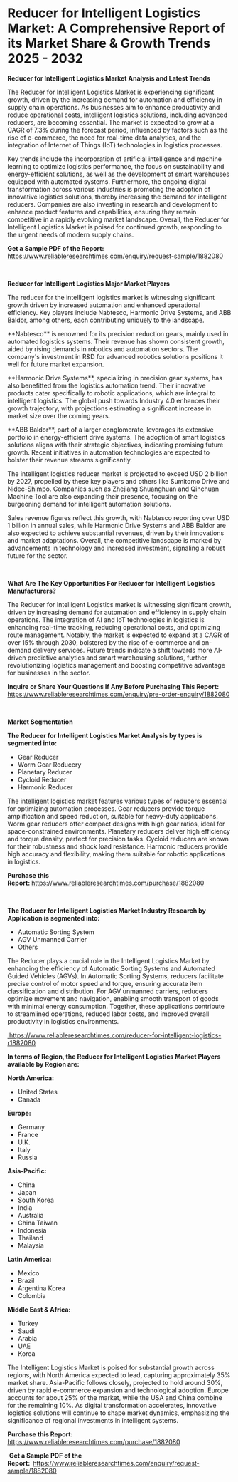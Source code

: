 <p><h1>Reducer for Intelligent Logistics Market: A Comprehensive Report of its Market Share & Growth Trends 2025 - 2032</h1></p><p><strong>Reducer for Intelligent Logistics Market Analysis and Latest Trends</strong></p>
<p><p>The Reducer for Intelligent Logistics Market is experiencing significant growth, driven by the increasing demand for automation and efficiency in supply chain operations. As businesses aim to enhance productivity and reduce operational costs, intelligent logistics solutions, including advanced reducers, are becoming essential. The market is expected to grow at a CAGR of 7.3% during the forecast period, influenced by factors such as the rise of e-commerce, the need for real-time data analytics, and the integration of Internet of Things (IoT) technologies in logistics processes.</p><p>Key trends include the incorporation of artificial intelligence and machine learning to optimize logistics performance, the focus on sustainability and energy-efficient solutions, as well as the development of smart warehouses equipped with automated systems. Furthermore, the ongoing digital transformation across various industries is promoting the adoption of innovative logistics solutions, thereby increasing the demand for intelligent reducers. Companies are also investing in research and development to enhance product features and capabilities, ensuring they remain competitive in a rapidly evolving market landscape. Overall, the Reducer for Intelligent Logistics Market is poised for continued growth, responding to the urgent needs of modern supply chains.</p></p>
<p><strong>Get a Sample PDF of the Report:&nbsp;</strong> <a href="https://www.reliableresearchtimes.com/enquiry/request-sample/1882080?utm_campaign=2264&utm_medium=2&utm_source=Github&utm_content=ia&utm_term=12042025&utm_id=reducer-for-intelligent-logistics">https://www.reliableresearchtimes.com/enquiry/request-sample/1882080</a></p>
<p>&nbsp;</p>
<p><strong>Reducer for Intelligent Logistics Major Market Players</strong></p>
<p><p>The reducer for the intelligent logistics market is witnessing significant growth driven by increased automation and enhanced operational efficiency. Key players include Nabtesco, Harmonic Drive Systems, and ABB Baldor, among others, each contributing uniquely to the landscape.</p><p>**Nabtesco** is renowned for its precision reduction gears, mainly used in automated logistics systems. Their revenue has shown consistent growth, aided by rising demands in robotics and automation sectors. The company's investment in R&D for advanced robotics solutions positions it well for future market expansion.</p><p>**Harmonic Drive Systems**, specializing in precision gear systems, has also benefitted from the logistics automation trend. Their innovative products cater specifically to robotic applications, which are integral to intelligent logistics. The global push towards Industry 4.0 enhances their growth trajectory, with projections estimating a significant increase in market size over the coming years.</p><p>**ABB Baldor**, part of a larger conglomerate, leverages its extensive portfolio in energy-efficient drive systems. The adoption of smart logistics solutions aligns with their strategic objectives, indicating promising future growth. Recent initiatives in automation technologies are expected to bolster their revenue streams significantly.</p><p>The intelligent logistics reducer market is projected to exceed USD 2 billion by 2027, propelled by these key players and others like Sumitomo Drive and Nidec-Shimpo. Companies such as Zhejiang Shuanghuan and Qinchuan Machine Tool are also expanding their presence, focusing on the burgeoning demand for intelligent automation solutions.</p><p>Sales revenue figures reflect this growth, with Nabtesco reporting over USD 1 billion in annual sales, while Harmonic Drive Systems and ABB Baldor are also expected to achieve substantial revenues, driven by their innovations and market adaptations. Overall, the competitive landscape is marked by advancements in technology and increased investment, signaling a robust future for the sector.</p></p>
<p>&nbsp;</p>
<p><strong>What Are The Key Opportunities For Reducer for Intelligent Logistics Manufacturers?</strong></p>
<p><p>The Reducer for Intelligent Logistics market is witnessing significant growth, driven by increasing demand for automation and efficiency in supply chain operations. The integration of AI and IoT technologies in logistics is enhancing real-time tracking, reducing operational costs, and optimizing route management. Notably, the market is expected to expand at a CAGR of over 15% through 2030, bolstered by the rise of e-commerce and on-demand delivery services. Future trends indicate a shift towards more AI-driven predictive analytics and smart warehousing solutions, further revolutionizing logistics management and boosting competitive advantage for businesses in the sector.</p></p>
<p><strong>Inquire or Share Your Questions If Any Before Purchasing This Report:</strong> <a href="https://www.reliableresearchtimes.com/enquiry/pre-order-enquiry/1882080?utm_campaign=2264&utm_medium=2&utm_source=Github&utm_content=ia&utm_term=12042025&utm_id=reducer-for-intelligent-logistics">https://www.reliableresearchtimes.com/enquiry/pre-order-enquiry/1882080</a></p>
<p>&nbsp;</p>
<p><strong>Market Segmentation</strong></p>
<p><strong>The Reducer for Intelligent Logistics Market Analysis by types is segmented into:</strong></p>
<p><ul><li>Gear Reducer</li><li>Worm Gear Reducery</li><li>Planetary Reducer</li><li>Cycloid Reducer</li><li>Harmonic Reducer</li></ul></p>
<p><p>The intelligent logistics market features various types of reducers essential for optimizing automation processes. Gear reducers provide torque amplification and speed reduction, suitable for heavy-duty applications. Worm gear reducers offer compact designs with high gear ratios, ideal for space-constrained environments. Planetary reducers deliver high efficiency and torque density, perfect for precision tasks. Cycloid reducers are known for their robustness and shock load resistance. Harmonic reducers provide high accuracy and flexibility, making them suitable for robotic applications in logistics.</p></p>
<p><strong>Purchase this Report:&nbsp;</strong><a href="https://www.reliableresearchtimes.com/purchase/1882080?utm_campaign=2264&utm_medium=2&utm_source=Github&utm_content=ia&utm_term=12042025&utm_id=reducer-for-intelligent-logistics">https://www.reliableresearchtimes.com/purchase/1882080</a></p>
<p>&nbsp;</p>
<p><strong>The Reducer for Intelligent Logistics Market Industry Research by Application is segmented into:</strong></p>
<p><ul><li>Automatic Sorting System</li><li>AGV Unmanned Carrier</li><li>Others</li></ul></p>
<p><p>The Reducer plays a crucial role in the Intelligent Logistics Market by enhancing the efficiency of Automatic Sorting Systems and Automated Guided Vehicles (AGVs). In Automatic Sorting Systems, reducers facilitate precise control of motor speed and torque, ensuring accurate item classification and distribution. For AGV unmanned carriers, reducers optimize movement and navigation, enabling smooth transport of goods with minimal energy consumption. Together, these applications contribute to streamlined operations, reduced labor costs, and improved overall productivity in logistics environments.</p></p>
<p><a href="https://www.reliableresearchtimes.com/reducer-for-intelligent-logistics-r1882080?utm_campaign=2264&utm_medium=2&utm_source=Github&utm_content=ia&utm_term=12042025&utm_id=reducer-for-intelligent-logistics">&nbsp;https://www.reliableresearchtimes.com/reducer-for-intelligent-logistics-r1882080</a></p>
<p><strong>In terms of Region, the Reducer for Intelligent Logistics Market Players available by Region are:</strong></p>
<p>
    <p> <strong> North America: </strong>
        <ul>
            <li>United States</li>
            <li>Canada</li>
        </ul>
        </p> 
    <p> <strong> Europe: </strong>
        <ul>
            <li>Germany</li>
            <li>France</li>
            <li>U.K.</li>
            <li>Italy</li>
            <li>Russia</li>
        </ul>
        </p> 
    <p> <strong> Asia-Pacific: </strong>
        <ul>
            <li>China</li>
            <li>Japan</li>
            <li>South Korea</li>
            <li>India</li>
            <li>Australia</li>
            <li>China Taiwan</li>
            <li>Indonesia</li>
            <li>Thailand</li>
            <li>Malaysia</li>
        </ul>
        </p> 
    <p> <strong> Latin America: </strong>
        <ul>
            <li>Mexico</li>
            <li>Brazil</li>
            <li>Argentina Korea</li>
            <li>Colombia</li>
        </ul>
        </p> 
    <p> <strong> Middle East & Africa: </strong>
        <ul>
            <li>Turkey</li>
            <li>Saudi</li>
            <li>Arabia</li>
            <li>UAE</li>
            <li>Korea</li>
        </ul>
    </p>
    </p>
<p><p>The Intelligent Logistics Market is poised for substantial growth across regions, with North America expected to lead, capturing approximately 35% market share. Asia-Pacific follows closely, projected to hold around 30%, driven by rapid e-commerce expansion and technological adoption. Europe accounts for about 25% of the market, while the USA and China combine for the remaining 10%. As digital transformation accelerates, innovative logistics solutions will continue to shape market dynamics, emphasizing the significance of regional investments in intelligent systems.</p></p>
<p><strong>Purchase this Report: </strong><a href="https://www.reliableresearchtimes.com/purchase/1882080?utm_campaign=2264&utm_medium=2&utm_source=Github&utm_content=ia&utm_term=12042025&utm_id=reducer-for-intelligent-logistics">https://www.reliableresearchtimes.com/purchase/1882080</a></p>
<p>&nbsp;<strong>Get a Sample PDF of the Report:&nbsp;&nbsp;</strong><a href="https://www.reliableresearchtimes.com/enquiry/request-sample/1882080?utm_campaign=2264&utm_medium=2&utm_source=Github&utm_content=ia&utm_term=12042025&utm_id=reducer-for-intelligent-logistics">https://www.reliableresearchtimes.com/enquiry/request-sample/1882080</a></p>
<p><strong></strong></p>
<p><p></p><p></p><p></p></p>